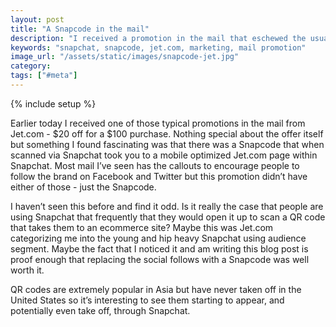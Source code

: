 ```yaml
---
layout: post
title: "A Snapcode in the mail"
description: "I received a promotion in the mail that eschewed the usual Facebook and Twitter callouts in favor of a Snapcode."
keywords: "snapchat, snapcode, jet.com, marketing, mail promotion"
image_url: "/assets/static/images/snapcode-jet.jpg"
category:
tags: ["#meta"]
---
```

{% include setup %}

<amp-img src="{{ IMG_PATH }}snapcode-jet.jpg" alt="Snapcode for Jet.com" width="1512" height="2016" layout="responsive"></amp-img>

Earlier today I received one of those typical promotions in the mail from Jet.com - $20 off for a $100 purchase. Nothing special about the offer itself but something I found fascinating was that there was a Snapcode that when scanned via Snapchat took you to a mobile optimized Jet.com page within Snapchat. Most mail I’ve seen has the callouts to encourage people to follow the brand on Facebook and Twitter but this promotion didn’t have either of those - just the Snapcode.

I haven’t seen this before and find it odd. Is it really the case that people are using Snapchat that frequently that they would open it up to scan a QR code that takes them to an ecommerce site? Maybe this was Jet.com categorizing me into the young and hip heavy Snapchat using audience segment. Maybe the fact that I noticed it and am writing this blog post is proof enough that replacing the social follows with a Snapcode was well worth it.

QR codes are extremely popular in Asia but have never taken off in the United States so it’s interesting to see them starting to appear, and potentially even take off, through Snapchat.
